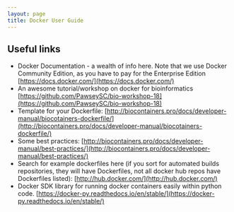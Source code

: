 ```yaml
---
layout: page
title: Docker User Guide
---
```


## Useful links
  * Docker Documentation - a wealth of info here. Note that we use Docker Community Edition, as you have to pay for the Enterprise Edition [https://docs.docker.com/](https://docs.docker.com/)
  * An awesome tutorial/workshop on docker for bioinformatics [https://github.com/PawseySC/bio-workshop-18](https://github.com/PawseySC/bio-workshop-18)
  * Template for your Dockerfile: [http://biocontainers.pro/docs/developer-manual/biocotainers-dockerfile/](http://biocontainers.pro/docs/developer-manual/biocotainers-dockerfile/)
  * Some best practices: [http://biocontainers.pro/docs/developer-manual/best-practices/](http://biocontainers.pro/docs/developer-manual/best-practices/)
  * Search for example dockerfiles here (if you sort for automated builds repositories, they will have Dockerfiles, not all docker hub repos have Dockerfiles listed): [http://hub.docker.com/](http://hub.docker.com/)
  * Docker SDK library for running docker containers easily within python code. [https://docker-py.readthedocs.io/en/stable/](https://docker-py.readthedocs.io/en/stable/)

